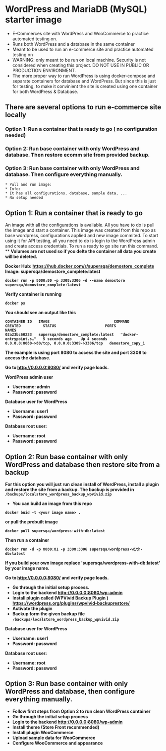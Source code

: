 # WordPress and MariaDB (MySQL) starter image
* E-Commerces site with WordPress and WooCommerce to practice automated testing on.
* Runs both WordPress and a database in the same container
* Meant to be used to run an e-commerce site and practice automated testing on
* WARNING: only meant to be run on local machine. Security is not considered when creating this project. DO NOT USE IN PUBLIC OR PRODUCTION ENVIRONMENT. 
* The more proper way to run WordPress is using docker-compose and separate containers for database and WordPress. But since this is just for testing, to make it convinient the site is created using one container for both WordPress & Database.

## There are several options to run e-commerce site locally
### Option 1: Run a container that is ready to go ( no configuration needed)
### Option 2: Run base container with only WordPress and database. Then restore ecomm site from provided backup.
### Option 3: Run base container with only WordPress and database. Then configure everything manually.
    * Pull and run image: 
    * Info: 
    * It has all configurations, database, sample data, ...
    * No setup needed

##  Option 1: Run a container that is ready to go
An image with all the configurations is available. All you have to do is pull the image and start a container.
This image was created from this repo as base wordpress, configurations applied and new image commited.
To start using it for API testing, all you need to do is login to the WordPress admin and create access credentials.
To run a ready to go site run this command.<br>
** <b>Volumes are not used so if you delte the container all data you create will be deleted.<b>

Docker Hub: https://hub.docker.com/r/supersqa/demostore_complete
<br> Image: <b> supersqa/demostore_complete:latest </b>
```
docker run -p 8080:80 -p 3308:3306 -d --name demostore supersqa/demostore_complete:latest
```

 Verify container is running
```
docker ps
```
You should see an output like this

```
CONTAINER ID   IMAGE                             COMMAND                  CREATED          STATUS                      PORTS                                          NAMES
02a23bc60233   supersqa/demostore_complete:latest   "docker-entrypoint.s…"   5 seconds ago    Up 4 seconds                0.0.0.0:8080->80/tcp, 0.0.0.0:3309->3306/tcp   demostore_copy_1
```

The example is using port 8080 to access the site and port 3308 to access the database.

Go to <b> http://0.0.0.0:8080/ </b> and verify page loads.


WordPress admin user
   * Username: admin
   * Password: password

Database user for WordPress
   * Username: user1
   * Password: password

Database root user:
   * Username: root
   * Password: password


##  Option 2: Run base container with only WordPress and database then restore site from a backup
For this option you will just run clean install of WordPress, install a plugin and restore the site from a backup.
The backup is provided in ```/backups/localstore_wordpress_backup_wpvivid.zip```

* You can build an image from this repo 
```
docker buid -t <your image name> .
```
or pull the prebuilt image
```
docker pull supersqa/wordpress-with-db:latest
```

Then run a container
```
docker run -d -p 8080:81 -p 3308:3306 supersqa/wordpress-with-db:latest
```
If you build your own image replace 'supersqa/wordpress-with-db:latest' by your image name.

Go to <b> http://0.0.0.0:8080/ </b> and verify page loads.

* Go through the initial setup process.
* Login to the backend http://0.0.0.0:8080/wp-admin
* Install plugin called (WPVivid Backup Plugin ) https://wordpress.org/plugins/wpvivid-backuprestore/
* Activate the plugin 
* Backup form the given backup file ```/backups/localstore_wordpress_backup_wpvivid.zip```

Database user for WordPress
* Username: user1
* Password: password

Database root user:
* Username: root
* Password: password


## Option 3: Run base container with only WordPress and database, then configure everything manually.

* Follow first steps from Option 2 to run clean WordPress container
* Go through the initial setup process
* Login to the backend http://0.0.0.0:8080/wp-admin
* Install theme (Store Front recommended)
* Install plugin WooCommerce
* Upload sample data for WooCommerce
* Configure WooCommerce and appearance
